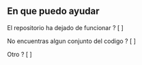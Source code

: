 ## En que puedo ayudar 

El repositorio ha dejado de funcionar ? [ ]

No encuentras algun conjunto del codigo  ? [ ]

Otro ? [ ]

